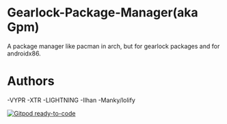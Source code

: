# Gearlock-Package-Manager(aka Gpm)
A package manager like pacman in arch, but for gearlock packages and for androidx86.
# Authors
-VYPR
-XTR
-LIGHTNING
-Ilhan
-Manky/lolify

[![Gitpod ready-to-code](https://img.shields.io/badge/Gitpod-ready--to--code-blue?logo=gitpod)](https://gitpod.io/#https://github.com/LIGHTNING283/Gearlock-Package-Manager)
